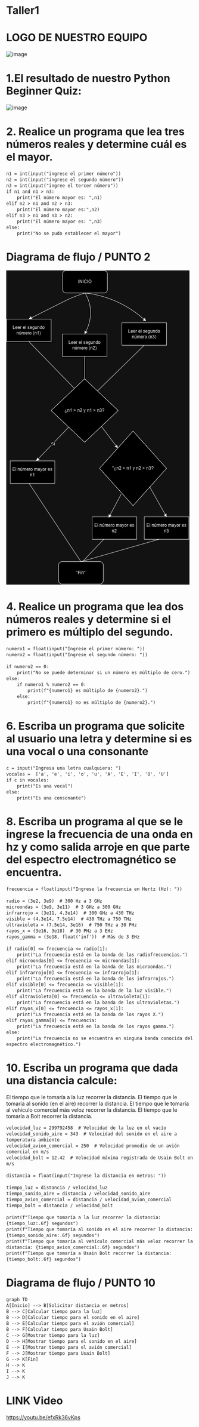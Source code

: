# Taller1
#  LOGO DE NUESTRO EQUIPO
![image](https://github.com/LauraDa999/Taller1/assets/141860731/433b1645-87dd-48eb-84d6-fc6bc19051d4)

#  1.El resultado de nuestro Python Beginner Quiz:
![image](https://github.com/LauraDa999/Taller1/assets/141860731/66ca48a6-5a2f-4997-ac10-2e6b19232d5a)

# 2. Realice un programa que lea tres números reales y determine cuál es el mayor.
```
n1 = int(input("ingrese el primer número"))
n2 = int(input("ingrese el segundo número"))
n3 = int(input("ingree el tercer número"))
if n1 and n1 > n3:
    print("El número mayor es: ",n1) 
elif n2 > n1 and n2 > n3:
    print("El número mayor es:",n2)
elif n3 > n1 and n3 > n2:
    print("El número mayor es: ",n3)
else:
    print("No se pudo establecer el mayor")
```


#  Diagrama de flujo / PUNTO 2
![diagrama](https://github.com/LauraDa999/Taller1/blob/main/Diagrama%20Taller%201.jpg?raw=true)




#  4. Realice un programa que lea dos números reales y determine si el primero es múltiplo del segundo.
```
numero1 = float(input("Ingrese el primer número: "))
numero2 = float(input("Ingrese el segundo número: "))

if numero2 == 0:
    print("No se puede determinar si un número es múltiplo de cero.")
else:
    if numero1 % numero2 == 0:
        print(f"{numero1} es múltiplo de {numero2}.")
    else:
        print(f"{numero1} no es múltiplo de {numero2}.")
```

#  6. Escriba un programa que solicite al usuario una letra y determine si es una vocal o una consonante
```
c = input("Ingresa una letra cualquiera: ")
vocales =  ['a', 'e', 'i', 'o', 'u', 'A', 'E', 'I', 'O', 'U']
if c in vocales:
    print("Es una vocal") 
else:     
    print("Es una consonante")
```

#  8. Escriba un programa al que se le ingrese la frecuencia de una onda en hz y como salida arroje en que parte del espectro electromagnético se encuentra.
```
frecuencia = float(input("Ingrese la frecuencia en Hertz (Hz): "))

radio = (3e2, 3e9)  # 300 Hz a 3 GHz
microondas = (3e9, 3e11)  # 3 GHz a 300 GHz
infrarrojo = (3e11, 4.3e14)  # 300 GHz a 430 THz
visible = (4.3e14, 7.5e14)  # 430 THz a 750 THz
ultravioleta = (7.5e14, 3e16)  # 750 THz a 30 PHz
rayos_x = (3e16, 3e18)  # 30 PHz a 3 EHz
rayos_gamma = (3e18, float('inf'))  # Más de 3 EHz

if radio[0] <= frecuencia <= radio[1]:
    print("La frecuencia está en la banda de las radiofrecuencias.")
elif microondas[0] <= frecuencia <= microondas[1]:
    print("La frecuencia está en la banda de las microondas.")
elif infrarrojo[0] <= frecuencia <= infrarrojo[1]:
    print("La frecuencia está en la banda de los infrarrojos.")
elif visible[0] <= frecuencia <= visible[1]:
    print("La frecuencia está en la banda de la luz visible.")
elif ultravioleta[0] <= frecuencia <= ultravioleta[1]:
    print("La frecuencia está en la banda de los ultravioletas.")
elif rayos_x[0] <= frecuencia <= rayos_x[1]:
    print("La frecuencia está en la banda de los rayos X.")
elif rayos_gamma[0] <= frecuencia:
    print("La frecuencia está en la banda de los rayos gamma.")
else:
    print("La frecuencia no se encuentra en ninguna banda conocida del espectro electromagnético.")
```

#  10. Escriba un programa que dada una distancia calcule:

El tiempo que le tomaría a la luz recorrer la distancia.
El tiempo que le tomaría al sonido (en el aire) recorrer la distancia.
El tiempo que le tomaría al vehiculo comercial más veloz recorrer la distancia.
El tiempo que le tomaría a Bolt recorrer la distancia.
```
velocidad_luz = 299792458  # Velocidad de la luz en el vacío
velocidad_sonido_aire = 343  # Velocidad del sonido en el aire a temperatura ambiente
velocidad_avion_comercial = 250  # Velocidad promedio de un avión comercial en m/s
velocidad_bolt = 12.42  # Velocidad máxima registrada de Usain Bolt en m/s

distancia = float(input("Ingrese la distancia en metros: "))

tiempo_luz = distancia / velocidad_luz
tiempo_sonido_aire = distancia / velocidad_sonido_aire
tiempo_avion_comercial = distancia / velocidad_avion_comercial
tiempo_bolt = distancia / velocidad_bolt

print(f"Tiempo que tomaría a la luz recorrer la distancia: {tiempo_luz:.6f} segundos")
print(f"Tiempo que tomaría al sonido en el aire recorrer la distancia: {tiempo_sonido_aire:.6f} segundos")
print(f"Tiempo que tomaría al vehículo comercial más veloz recorrer la distancia: {tiempo_avion_comercial:.6f} segundos")
print(f"Tiempo que tomaría a Usain Bolt recorrer la distancia: {tiempo_bolt:.6f} segundos")

```

# Diagrama de flujo / PUNTO 10

```mermaid
graph TD
A[Inicio] --> B[Solicitar distancia en metros]
B --> C[Calcular tiempo para la luz]
B --> D[Calcular tiempo para el sonido en el aire]
B --> E[Calcular tiempo para el avión comercial]
B --> F[Calcular tiempo para Usain Bolt]
C --> G[Mostrar tiempo para la luz]
D --> H[Mostrar tiempo para el sonido en el aire]
E --> I[Mostrar tiempo para el avión comercial]
F --> J[Mostrar tiempo para Usain Bolt]
G --> K[Fin]
H --> K
I --> K
J --> K
```


#  LINK Video
https://youtu.be/efxRk36vKps







